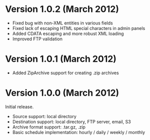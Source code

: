 Version 1.0.2 (March 2012)
==========================
* Fixed bug with non-XML entities in various fields
* Fixed lack of escaping HTML special characters in admin panels
* Added CDATA escaping and more robust XML loading
* Improved FTP validation

Version 1.0.1 (March 2012)
==========================
* Added ZipArchive support for creating .zip archives

Version 1.0.0 (March 2012)
==========================
Initial release.

* Source support: local directory
* Destination support: local directory, FTP server, email, S3
* Archive format support: .tar.gz, .zip
* Basic schedule implementation: hourly / daily / weekly / monthly
